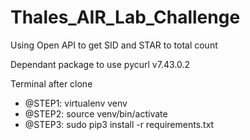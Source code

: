 # Thales_AIR_Lab_Challenge
Using Open API to get SID and STAR to total count


Dependant package to use pycurl v7.43.0.2

Terminal after clone
- @STEP1: virtualenv venv
- @STEP2: source venv/bin/activate
- @STEP3: sudo pip3 install -r requirements.txt
